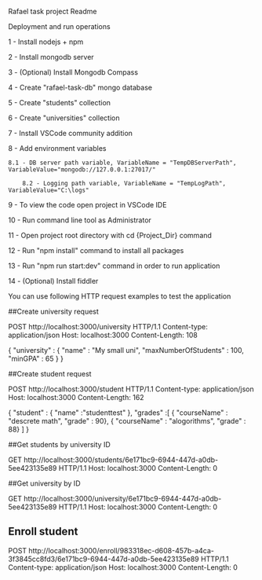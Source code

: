 Rafael task project Readme

Deployment and run operations

1 - Install nodejs + npm

2 - Install mongodb server

3 - (Optional) Install Mongodb Compass

4 - Create "rafael-task-db" mongo database

5 - Create "students" collection

6 - Create "universities" collection

7 - Install VSCode community addition

8 - Add environment variables

	8.1 - DB server path variable, VariableName = "TempDBServerPath", VariableValue="mongodb://127.0.0.1:27017/"
    
    	8.2 - Logging path variable, VariableName = "TempLogPath", VariableValue="C:\logs"

9 - To view the code open project in VSCode IDE 

10 - Run command line tool as Administrator

11 - Open project root directory with cd {Project_Dir} command

12 - Run "npm install" command to install all packages

13 - Run "npm run start:dev" command in order to run application

14 - (Optional) Install fiddler



You can use following HTTP request examples to test the application


##Create university request

POST http://localhost:3000/university HTTP/1.1
Content-type: application/json
Host: localhost:3000
Content-Length: 108

{
	"university" : 
	{ 
		"name" : "My small uni",
		"maxNumberOfStudents" : 100,
		"minGPA" : 65
	}
}


##Create student request

POST http://localhost:3000/student HTTP/1.1
Content-type: application/json
Host: localhost:3000
Content-Length: 162

{
	"student" : { "name" :"studenttest" },
	"grades" :[
	{ "courseName" : "descrete math", "grade" : 90},
	{ "courseName" : "alogorithms", "grade" : 88}
	]
}


##Get students by university ID

GET http://localhost:3000/students/6e171bc9-6944-447d-a0db-5ee423135e89 HTTP/1.1
Host: localhost:3000
Content-Length: 0


##Get university by ID

GET http://localhost:3000/university/6e171bc9-6944-447d-a0db-5ee423135e89 HTTP/1.1
Host: localhost:3000
Content-Length: 0


## Enroll student

POST http://localhost:3000/enroll/983318ec-d608-457b-a4ca-3f3845cc8fd3/6e171bc9-6944-447d-a0db-5ee423135e89 HTTP/1.1
Content-type: application/json
Host: localhost:3000
Content-Length: 0
